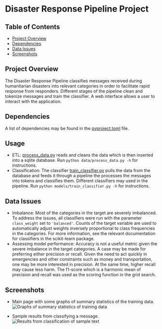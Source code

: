 # Disaster Response Pipeline Project

## Table of Contents
* [Project Overview](#project-overview)
* [Dependencies](#dependencies)
* [Data Issues](#data-ssues)
* [Screenshots](#screenshots)

## Project Overview

The Disaster Response Pipeline classifies messages received during humanitarian disasters into relevant categories in order to facilitate rapid response from responders. Different stages of the pipeline clean and tokenize messages and train the classifier. A web interface allows a user to interact with the application.

## Dependencies
A list of dependencies may be found in the [pyproject.toml](https://github.com/sunnykan/disaster_response_pipeline_project/blob/main/pyproject.toml?raw=true) file.

## Usage
* ETL: [process_data.py](https://github.com/sunnykan/disaster_response_pipeline_project/blob/main/data/process_data.py?raw=True) reads and cleans the data which is then inserted into a sqlite database. Run ```python data/process_data.py -h``` for instructions.
* Classification: The classifier [train_classifier.py](https://github.com/sunnykan/disaster_response_pipeline_project/blob/main/models/train_classifier.py?raw=True) pulls the data from the database and feeds it through a pipeline the processes the messages into tokens and classifies them. Different classifiers may used in the pipeline. Run ```python models/train_classifier.py -h``` for instructions.

## Data Issues
* Imbalance: Most of the categories in the target are severely imbalanced. To address the issues, all classifiers were run with the parameter  ```class_weight``` set to ```'balanced'```. Counts of the target variable are used to automatically adjust weights inversely proportional to class frequencies in the categories. For more information, see the relevant documentation for classifiers in the scikit-learn package.
* Assessing model performance: Accuracy is not a useful metric given the severe imbalance in the target categories. A case may be made for preferring either precision or recall. Given the need to act quickly in emergencies and other constraints such as money and transportation, one may be more interested in precision. At the same time, higher recall may cause less harm. The f1-score which is a harmonic mean of precision and recall was used as the scoring function in the grid search.

## Screenshots
* Main page with some graphs of summary statistics of the training data. 
![Graphs of summary statistics of training data](https://github.com/sunnykan/disaster_response_pipeline_project/blob/main/images/index-page-graph1.png?raw=true)

* Sample results from classifying a message.
![Results from classification of sample text](https://github.com/sunnykan/disaster_response_pipeline_project/blob/main/images/classification-page.png?raw=true)
